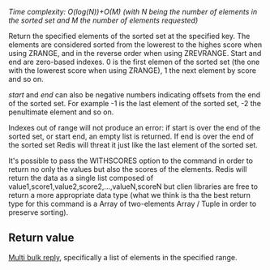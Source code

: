 

_Time complexity: O(log(N))+O(M) (with N being the number of elements in the
sorted set and M the number of elements requested)_

Return the specified elements of the sorted set at the specified
key. The elements are considered sorted from the lowerest to the highes
score when using ZRANGE, and in the reverse order when using ZREVRANGE.
Start and end are zero-based indexes. 0 is the first elemen
of the sorted set (the one with the lowerest score when using ZRANGE), 1
the next element by score and so on.

_start_ and _end_ can also be negative numbers indicating offsets
from the end of the sorted set. For example -1 is the last element of
the sorted set, -2 the penultimate element and so on.

Indexes out of range will not produce an error: if start is over
the end of the sorted set, or start  end, an empty list is returned.
If end is over the end of the sorted set Redis will threat it just like
the last element of the sorted set.

It's possible to pass the WITHSCORES option to the command in order to return no
only the values but also the scores of the elements. Redis will return the data
as a single list composed of value1,score1,value2,score2,...,valueN,scoreN but clien
libraries are free to return a more appropriate data type (what we think is tha
the best return type for this command is a Array of two-elements Array / Tuple in
order to preserve sorting).

## Return value

[Multi bulk reply][1], specifically a list of elements in the specified range.




[1]: /p/redis/wiki/ReplyTypes
